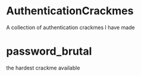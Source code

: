 # AuthenticationCrackmes
A collection of authentication crackmes I have made
# password_brutal
the hardest crackme available
